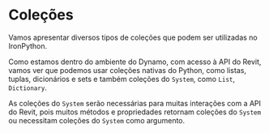 # Coleções

Vamos apresentar diversos tipos de coleções que podem ser utilizadas no IronPython.

Como estamos dentro do ambiente do Dynamo, com acesso à API do Revit, vamos ver que podemos usar coleções 
nativas do Python, como listas, tuplas, dicionários e sets e também coleções do `System`, como `List`, `Dictionary`.

As coleções do `System` serão necessárias para muitas interações com a API do Revit, pois muitos métodos e propriedades
retornam coleções do `System` ou necessitam coleções do `System` como argumento.

